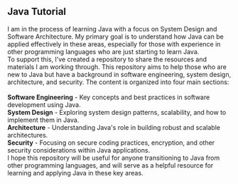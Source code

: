 ## Java Tutorial

I am in the process of learning Java with a focus on System Design and Software Architecture. My primary goal is to understand how Java can be applied effectively in these areas, especially for those with experience in other programming languages who are just starting to learn Java.<br>
To support this, I’ve created a repository to share the resources and materials I am working through. This repository aims to help those who are new to Java but have a background in software engineering, system design, architecture, and security.
The content is organized into four main sections:
<br>
<br>
**Software Engineering** - Key concepts and best practices in software development using Java.<br>
**System Design** - Exploring system design patterns, scalability, and how to implement them in Java.<br>
**Architecture** - Understanding Java's role in building robust and scalable architectures.<br>
**Security** - Focusing on secure coding practices, encryption, and other security considerations within Java applications.<br>
I hope this repository will be useful for anyone transitioning to Java from other programming languages, and will serve as a helpful resource for learning and applying Java in these key areas.
